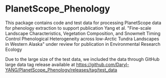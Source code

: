 # PlanetScope_Phenology

This package contains code and test data for processing PlanetScope data for phenology extraction to support publication Yang et al. "Fine-scale Landscape Characteristics, Vegetation Composition, and Snowmelt Timing Control Phenological Heterogeneity across low-Arctic Tundra Landscapes in Western Alaska" under review for publication in Environmental Research Ecology 

Due to the large size of the test data, we included the data through GitHub large data tag release available at https://github.com/Daryl-YANG/PlanetScope_Phenology/releases/tag/test_data 
